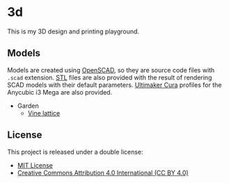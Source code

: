 # 3d

This is my 3D design and printing playground.

## Models

Models are created using [OpenSCAD](http://www.openscad.org/), so they are source code files with `.scad` extension. [STL](https://en.wikipedia.org/wiki/STL_(file_format)) files are also provided with the result of rendering SCAD models with their default parameters. [Ultimaker Cura](https://ultimaker.com/en/products/ultimaker-cura-software) profiles for the Anycubic i3 Mega are also provided.

* Garden
  * [Vine lattice](garden/vine_lattice/README.md)

## License

This project is released under a double license:

* [MIT License](https://opensource.org/licenses/MIT)
* [Creative Commons Attribution 4.0 International (CC BY 4.0)](https://creativecommons.org/licenses/by/4.0/)

